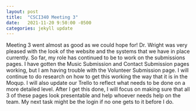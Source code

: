 ```yaml
---
layout: post
title:  "CSCI340 Meeting 3"
date:   2021-11-20 9:50:00 -0500
categories: jekyll update
---
```


Meeting 3 went almost as good as we could hope for!
Dr. Wright was very pleased with the look of the website and the systems that we have in place currently.
So far, my role has continued to be to work on the submissions pages.
I have gotten the Music Submission and Contact Submission pages working, but I am having trouble with the Volunteer Submission page.
I will continue to do research on how to get this working the way that it is in the Moqup.
I will also update our Trello to reflect what needs to be done on a more detailed level.
After I get this done, I will focus on making sure that all 3 of these pages look presentable and help whoever needs help on the team.
My next task might be the login if no one gets to it before I do.
